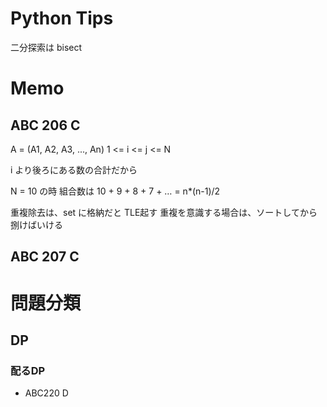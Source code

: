 # Python Tips

二分探索は bisect

# Memo

## ABC 206 C

A = (A1, A2, A3, ..., An)
1 <= i <= j <= N

i より後ろにある数の合計だから

N = 10 の時
組合数は 10 + 9 + 8 + 7 + … = n*(n-1)/2

重複除去は、set に格納だと TLE起す
重複を意識する場合は、ソートしてから捌けばいける

## ABC 207 C

# 問題分類

## DP

### 配るDP
- ABC220 D
